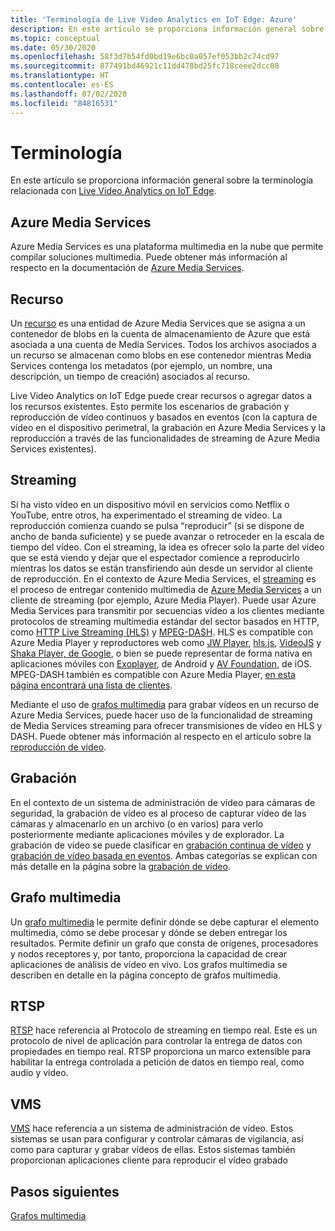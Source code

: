 ```yaml
---
title: 'Terminología de Live Video Analytics en IoT Edge: Azure'
description: En este artículo se proporciona información general sobre la terminología de Live Video Analytics on IoT Edge.
ms.topic: conceptual
ms.date: 05/30/2020
ms.openlocfilehash: 58f3d7b54fd0bd19e6bc0a057ef053bb2c74cd97
ms.sourcegitcommit: 877491bd46921c11dd478bd25fc718ceee2dcc08
ms.translationtype: HT
ms.contentlocale: es-ES
ms.lasthandoff: 07/02/2020
ms.locfileid: "84816531"
---
```

# <a name="terminology"></a>Terminología

En este artículo se proporciona información general sobre la terminología relacionada con [Live Video Analytics on IoT Edge](overview.md).

## <a name="azure-media-services"></a>Azure Media Services

Azure Media Services es una plataforma multimedia en la nube que permite compilar soluciones multimedia. Puede obtener más información al respecto en la documentación de [Azure Media Services](../latest/media-services-overview.md).

## <a name="asset"></a>Recurso

Un [recurso](../latest/assets-concept.md) es una entidad de Azure Media Services que se asigna a un contenedor de blobs en la cuenta de almacenamiento de Azure que está asociada a una cuenta de Media Services. Todos los archivos asociados a un recurso se almacenan como blobs en ese contenedor mientras Media Services contenga los metadatos (por ejemplo, un nombre, una descripción, un tiempo de creación) asociados al recurso.

Live Video Analytics on IoT Edge puede crear recursos o agregar datos a los recursos existentes. Esto permite los escenarios de grabación y reproducción de vídeo continuos y basados en eventos (con la captura de vídeo en el dispositivo perimetral, la grabación en Azure Media Services y la reproducción a través de las funcionalidades de streaming de Azure Media Services existentes).

## <a name="streaming"></a>Streaming

Si ha visto vídeo en un dispositivo móvil en servicios como Netflix o YouTube, entre otros, ha experimentado el streaming de vídeo. La reproducción comienza cuando se pulsa “reproducir” (si se dispone de ancho de banda suficiente) y se puede avanzar o retroceder en la escala de tiempo del vídeo. Con el streaming, la idea es ofrecer solo la parte del vídeo que se está viendo y dejar que el espectador comience a reproducirlo mientras los datos se están transfiriendo aún desde un servidor al cliente de reproducción. En el contexto de Azure Media Services, el [streaming](https://en.wikipedia.org/wiki/Streaming_media) es el proceso de entregar contenido multimedia de [Azure Media Services](https://docs.microsoft.com/azure/media-services/azure-media-player/azure-media-player-overview) a un cliente de streaming (por ejemplo, Azure Media Player). Puede usar Azure Media Services para transmitir por secuencias vídeo a los clientes mediante protocolos de streaming multimedia estándar del sector basados en HTTP, como [HTTP Live Streaming (HLS)](https://developer.apple.com/streaming/) y [MPEG-DASH](https://dashif.org/about/). HLS es compatible con Azure Media Player y reproductores web como [JW Player](https://www.jwplayer.com/), [hls.js](https://github.com/video-dev/hls.js/), [VideoJS](https://videojs.com/) y [Shaka Player, de Google](https://github.com/google/shaka-player), o bien se puede representar de forma nativa en aplicaciones móviles con [Exoplayer](https://github.com/google/ExoPlayer), de Android y [AV Foundation](https://developer.apple.com/av-foundation/), de iOS. MPEG-DASH también es compatible con Azure Media Player, [en esta página encontrará una lista de clientes](https://dashif.org/clients/). 

Mediante el uso de [grafos multimedia](#media-graph) para grabar vídeos en un recurso de Azure Media Services, puede hacer uso de la funcionalidad de streaming de Media Services streaming para ofrecer transmisiones de vídeo en HLS y DASH. Puede obtener más información al respecto en el artículo sobre la [reproducción de vídeo](video-playback-concept.md).

## <a name="recording"></a>Grabación

En el contexto de un sistema de administración de vídeo para cámaras de seguridad, la grabación de vídeo es al proceso de capturar vídeo de las cámaras y almacenarlo en un archivo (o en varios) para verlo posteriormente mediante aplicaciones móviles y de explorador. La grabación de vídeo se puede clasificar en [grabación continua de vídeo](continuous-video-recording-concept.md) y [grabación de vídeo basada en eventos](event-based-video-recording-concept.md). Ambas categorías se explican con más detalle en la página sobre la [grabación de vídeo](video-recording-concept.md).

## <a name="media-graph"></a>Grafo multimedia

Un [grafo multimedia](media-graph-concept.md) le permite definir dónde se debe capturar el elemento multimedia, cómo se debe procesar y dónde se deben entregar los resultados. Permite definir un grafo que consta de orígenes, procesadores y nodos receptores y, por tanto, proporciona la capacidad de crear aplicaciones de análisis de vídeo en vivo. Los grafos multimedia se describen en detalle en la página concepto de grafos multimedia.

## <a name="rtsp"></a>RTSP

[RTSP](https://tools.ietf.org/html/rfc2326) hace referencia al Protocolo de streaming en tiempo real. Este es un protocolo de nivel de aplicación para controlar la entrega de datos con propiedades en tiempo real. RTSP proporciona un marco extensible para habilitar la entrega controlada a petición de datos en tiempo real, como audio y vídeo. 

## <a name="vms"></a>VMS

[VMS](https://en.wikipedia.org/wiki/Video_management_system) hace referencia a un sistema de administración de vídeo. Estos sistemas se usan para configurar y controlar cámaras de vigilancia, así como para capturar y grabar vídeos de ellas. Estos sistemas también proporcionan aplicaciones cliente para reproducir el vídeo grabado

## <a name="next-steps"></a>Pasos siguientes

[Grafos multimedia](media-graph-concept.md)
